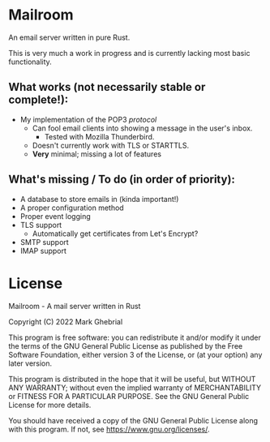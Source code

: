 # Mailroom

An email server written in pure Rust.

This is very much a work in progress and is currently lacking most basic functionality.

## What works (not necessarily stable or complete!):
 - My implementation of the POP3 *protocol*
     - Can fool email clients into showing a message in the user's inbox.
        - Tested with Mozilla Thunderbird.
     - Doesn't currently work with TLS or STARTTLS.
     - **Very** minimal; missing a lot of features

## What's missing / To do (in order of priority):
 - A database to store emails in (kinda important!)
 - A proper configuration method
 - Proper event logging
 - TLS support
    - Automatically get certificates from Let's Encrypt?
 - SMTP support
 - IMAP support

# License

Mailroom - A mail server written in Rust

Copyright (C) 2022 Mark Ghebrial

This program is free software: you can redistribute it and/or modify it under the terms of the GNU General Public License as published by the Free Software Foundation, either version 3 of the License, or (at your option) any later version.

This program is distributed in the hope that it will be useful, but WITHOUT ANY WARRANTY; without even the implied warranty of MERCHANTABILITY or FITNESS FOR A PARTICULAR PURPOSE.  See the GNU General Public License for more details.

You should have received a copy of the GNU General Public License along with this program.  If not, see https://www.gnu.org/licenses/.
